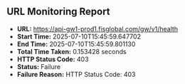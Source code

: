 ## URL Monitoring Report

- **URL:** https://api-gw1-prod1.fisglobal.com/gw/v1/health
- **Start Time:** 2025-07-10T15:45:59.647702
- **End Time:** 2025-07-10T15:45:59.801130
- **Total Time Taken:** 0.153428 seconds
- **HTTP Status Code:** 403
- **Status:** Failure
- **Failure Reason:** HTTP Status Code: 403
